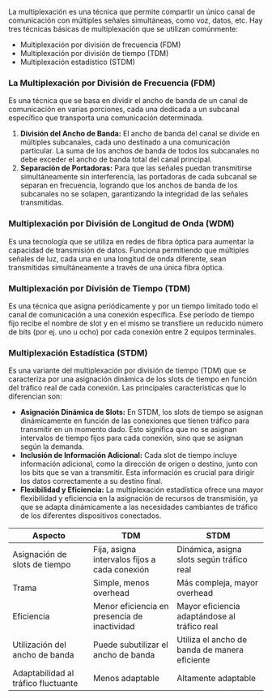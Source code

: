 La multiplexación es una técnica que permite compartir un único canal de comunicación con múltiples señales simultáneas, como voz, datos, etc. Hay tres técnicas básicas de multiplexación que se utilizan comúnmente:

- Multiplexación por división de frecuencia (FDM)
- Multiplexación por división de tiempo (TDM)
- Multiplexación estadístico (STDM)

### La Multiplexación por División de Frecuencia (FDM)

Es una técnica que se basa en dividir el ancho de banda de un canal de comunicación en varias porciones, cada una dedicada a un subcanal específico que transporta una comunicación determinada.

1. **División del Ancho de Banda:** El ancho de banda del canal se divide en múltiples subcanales, cada uno destinado a una comunicación particular. La suma de los anchos de banda de todos los subcanales no debe exceder el ancho de banda total del canal principal.
2. **Separación de Portadoras:** Para que las señales puedan transmitirse simultáneamente sin interferencia, las portadoras de cada subcanal se separan en frecuencia, logrando que los anchos de banda de los subcanales no se solapen, garantizando la integridad de las señales transmitidas.
### Multiplexación por División de Longitud de Onda (WDM)

Es una tecnología que se utiliza en redes de fibra óptica para aumentar la capacidad de transmisión de datos. Funciona permitiendo que múltiples señales de luz, cada una en una longitud de onda diferente, sean transmitidas simultáneamente a través de una única fibra óptica.
### Multiplexación por División de Tiempo (TDM)

Es una técnica que asigna periódicamente y por un tiempo limitado todo el canal de comunicación a una conexión específica. Ese período de tiempo fijo recibe el nombre de slot y en el mismo se transfiere un reducido número de bits (por ej. uno u ocho) por cada conexión entre 2 equipos terminales.

### Multiplexación Estadística (STDM)

Es una variante del multiplexación por división de tiempo (TDM) que se caracteriza por una asignación dinámica de los slots de tiempo en función del tráfico real de cada conexión. Las principales características que lo diferencian son:

- **Asignación Dinámica de Slots:** En STDM, los slots de tiempo se asignan dinámicamente en función de las conexiones que tienen tráfico para transmitir en un momento dado. Esto significa que no se asignan intervalos de tiempo fijos para cada conexión, sino que se asignan según la demanda.
- **Inclusión de Información Adicional:** Cada slot de tiempo incluye información adicional, como la dirección de origen o destino, junto con los bits que se van a transmitir. Esta información es crucial para dirigir los datos correctamente a su destino final.
- **Flexibilidad y Eficiencia:** La multiplexación estadística ofrece una mayor flexibilidad y eficiencia en la asignación de recursos de transmisión, ya que se adapta dinámicamente a las necesidades cambiantes de tráfico de los diferentes dispositivos conectados.

|Aspecto|TDM|STDM|
|---|---|---|
|Asignación de slots de tiempo|Fija, asigna intervalos fijos a cada conexión|Dinámica, asigna slots según tráfico real|
|Trama|Simple, menos overhead|Más compleja, mayor overhead|
|Eficiencia|Menor eficiencia en presencia de inactividad|Mayor eficiencia adaptándose al tráfico real|
|Utilización del ancho de banda|Puede subutilizar el ancho de banda|Utiliza el ancho de banda de manera eficiente|
|Adaptabilidad al tráfico fluctuante|Menos adaptable|Altamente adaptable|

